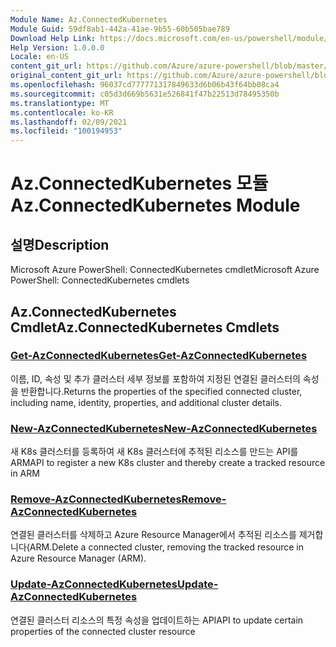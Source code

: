 ```yaml
---
Module Name: Az.ConnectedKubernetes
Module Guid: 59df8ab1-442a-41ae-9b55-60b505bae789
Download Help Link: https://docs.microsoft.com/en-us/powershell/module/az.connectedkubernetes
Help Version: 1.0.0.0
Locale: en-US
content_git_url: https://github.com/Azure/azure-powershell/blob/master/src/ConnectedKubernetes/help/Az.ConnectedKubernetes.md
original_content_git_url: https://github.com/Azure/azure-powershell/blob/master/src/ConnectedKubernetes/help/Az.ConnectedKubernetes.md
ms.openlocfilehash: 96037cd777771317849633d6b06b43f64bb08ca4
ms.sourcegitcommit: c05d3d669b5631e526841f47b22513d78495350b
ms.translationtype: MT
ms.contentlocale: ko-KR
ms.lasthandoff: 02/09/2021
ms.locfileid: "100194953"
---
```

# <span data-ttu-id="442b8-101">Az.ConnectedKubernetes 모듈</span><span class="sxs-lookup"><span data-stu-id="442b8-101">Az.ConnectedKubernetes Module</span></span>
## <span data-ttu-id="442b8-102">설명</span><span class="sxs-lookup"><span data-stu-id="442b8-102">Description</span></span>
<span data-ttu-id="442b8-103">Microsoft Azure PowerShell: ConnectedKubernetes cmdlet</span><span class="sxs-lookup"><span data-stu-id="442b8-103">Microsoft Azure PowerShell: ConnectedKubernetes cmdlets</span></span>

## <span data-ttu-id="442b8-104">Az.ConnectedKubernetes Cmdlet</span><span class="sxs-lookup"><span data-stu-id="442b8-104">Az.ConnectedKubernetes Cmdlets</span></span>
### [<span data-ttu-id="442b8-105">Get-AzConnectedKubernetes</span><span class="sxs-lookup"><span data-stu-id="442b8-105">Get-AzConnectedKubernetes</span></span>](Get-AzConnectedKubernetes.md)
<span data-ttu-id="442b8-106">이름, ID, 속성 및 추가 클러스터 세부 정보를 포함하여 지정된 연결된 클러스터의 속성을 반환합니다.</span><span class="sxs-lookup"><span data-stu-id="442b8-106">Returns the properties of the specified connected cluster, including name, identity, properties, and additional cluster details.</span></span>

### [<span data-ttu-id="442b8-107">New-AzConnectedKubernetes</span><span class="sxs-lookup"><span data-stu-id="442b8-107">New-AzConnectedKubernetes</span></span>](New-AzConnectedKubernetes.md)
<span data-ttu-id="442b8-108">새 K8s 클러스터를 등록하여 새 K8s 클러스터에 추적된 리소스를 만드는 API를 ARM</span><span class="sxs-lookup"><span data-stu-id="442b8-108">API to register a new K8s cluster and thereby create a tracked resource in ARM</span></span>

### [<span data-ttu-id="442b8-109">Remove-AzConnectedKubernetes</span><span class="sxs-lookup"><span data-stu-id="442b8-109">Remove-AzConnectedKubernetes</span></span>](Remove-AzConnectedKubernetes.md)
<span data-ttu-id="442b8-110">연결된 클러스터를 삭제하고 Azure Resource Manager에서 추적된 리소스를 제거합니다(ARM.</span><span class="sxs-lookup"><span data-stu-id="442b8-110">Delete a connected cluster, removing the tracked resource in Azure Resource Manager (ARM).</span></span>

### [<span data-ttu-id="442b8-111">Update-AzConnectedKubernetes</span><span class="sxs-lookup"><span data-stu-id="442b8-111">Update-AzConnectedKubernetes</span></span>](Update-AzConnectedKubernetes.md)
<span data-ttu-id="442b8-112">연결된 클러스터 리소스의 특정 속성을 업데이트하는 API</span><span class="sxs-lookup"><span data-stu-id="442b8-112">API to update certain properties of the connected cluster resource</span></span>

